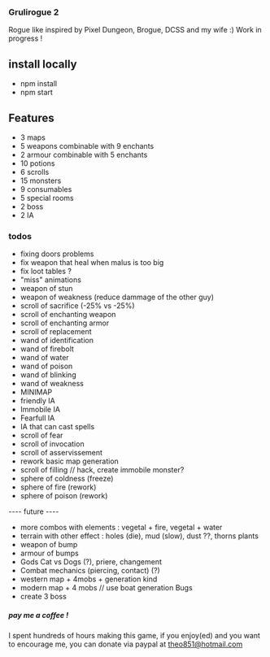 ### Grulirogue 2

Rogue like inspired by Pixel Dungeon, Brogue, DCSS and my wife :) Work in progress !

## install locally

* npm install
* npm start

## Features

* 3 maps
* 5 weapons combinable with 9 enchants
* 2 armour combinable with 5 enchants
* 10 potions
* 6 scrolls
* 15 monsters
* 9 consumables
* 5 special rooms
* 2 boss
* 2 IA

### todos

* fixing doors problems
* fix weapon that heal when malus is too big
* fix loot tables ?
* "miss" animations
* weapon of stun
* weapon of weakness (reduce dammage of the other guy)
* scroll of sacrifice (-25% vs -25%)
* scroll of enchanting weapon
* scroll of enchanting armor
* scroll of replacement
* wand of identification
* wand of firebolt
* wand of water
* wand of poison
* wand of blinking
* wand of weakness
* MINIMAP
* friendly IA
* Immobile IA
* Fearfull IA
* IA that can cast spells
* scroll of fear
* scroll of invocation
* scroll of asservissement
* rework basic map generation
* scroll of filling // hack, create immobile monster?
* sphere of coldness (freeze)
* sphere of fire (rework)
* sphere of poison (rework)

---- future ----
* more combos with elements : vegetal + fire, vegetal + water
* terrain with other effect : holes (die), mud (slow), dust ??, thorns plants
* weapon of bump
* armour of bumps
* Gods Cat vs Dogs (?), priere, changement
* Combat mechanics (piercing, contact) (?)
* western map + 4mobs + generation kind
* modern map + 4 mobs  // use boat generation Bugs
* create 3 boss

##### pay me a coffee !

I spent hundreds of hours making this game, if you enjoy(ed) and you want to encourage me, you can donate via paypal at theo851@hotmail.com